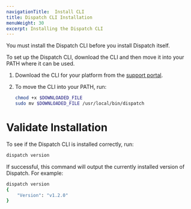 ```yaml
---
navigationTitle:  Install CLI
title: Dispatch CLI Installation
menuWeight: 30
excerpt: Installing the Dispatch CLI
---
```

You must install the Dispatch CLI before you install Dispatch itself.

To set up the Dispatch CLI, download the CLI and then move it into your PATH where it can be used.

1. Download the CLI for your platform from the [support portal](https://support.d2iq.com/s/entitlement-based-product-downloads).
1. To move the CLI into your PATH, run:

    ```bash
    chmod +x $DOWNLOADED_FILE
    sudo mv $DOWNLOADED_FILE /usr/local/bin/dispatch
    ```

# Validate Installation

To see if the Dispatch CLI is installed correctly, run:

```bash
dispatch version
```

If successful, this command will output the currently installed version of Dispatch. For example:

```bash
dispatch version
{
    "Version": "v1.2.0"
}
```
